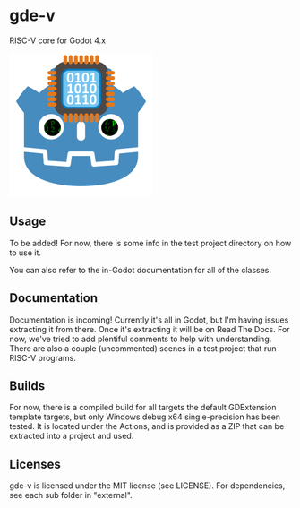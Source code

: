 # gde-v
RISC-V core for Godot 4.x

<img src="https://raw.githubusercontent.com/Hestia-SGG/gde-v/refs/heads/main/icon.png" width=256 height=256 />

## Usage
To be added! For now, there is some info in the test project directory on how to use it.

You can also refer to the in-Godot documentation for all of the classes.

## Documentation
Documentation is incoming! Currently it's all in Godot, but I'm having issues extracting it from there. Once it's extracting it will be on Read The Docs. For now, we've tried to add plentiful comments to help with understanding. There are also a couple (uncommented) scenes in a test project that run RISC-V programs.

## Builds
For now, there is a compiled build for all targets the default GDExtension template targets, but only Windows debug x64 single-precision has been tested. It is located under the Actions, and is provided as a ZIP that can be extracted into a project and used.

## Licenses
gde-v is licensed under the MIT license (see LICENSE). For dependencies, see each sub folder in "external".
